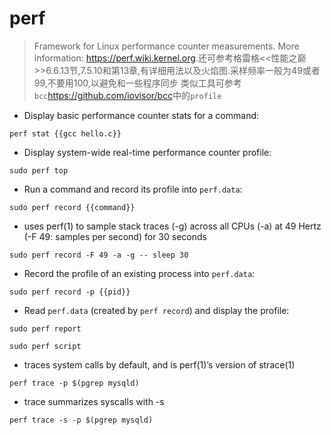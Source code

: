 # perf

> Framework for Linux performance counter measurements.
> More information: <https://perf.wiki.kernel.org>.还可参考格雷格<<性能之巅>>6.6.13节,7.5.10和第13章,有详细用法以及火焰图.采样频率一般为49或者99,不要用100,以避免和一些程序同步
> 类似工具可参考`bcc`<https://github.com/iovisor/bcc>中的`profile`

- Display basic performance counter stats for a command:

`perf stat {{gcc hello.c}}`

- Display system-wide real-time performance counter profile:

`sudo perf top`

- Run a command and record its profile into `perf.data`:

`sudo perf record {{command}}`

* uses perf(1) to sample stack traces (-g) across all CPUs (-a) at 49 Hertz (-F 49: samples per second) for 30 seconds

`sudo perf record -F 49 -a -g -- sleep 30`

- Record the profile of an existing process into `perf.data`:

`sudo perf record -p {{pid}}`

- Read `perf.data` (created by `perf record`) and display the profile:

`sudo perf report`

`sudo perf script`

* traces system calls by default, and is perf(1)’s version of strace(1)

`perf trace -p $(pgrep mysqld)`

* trace summarizes syscalls with -s

`perf trace -s -p $(pgrep mysqld)`
